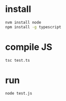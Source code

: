 # install
```bash
nvm install node
npm install -g typescript
```
# compile JS
```bash
tsc test.ts
```
# run
```bash
node test.js
```